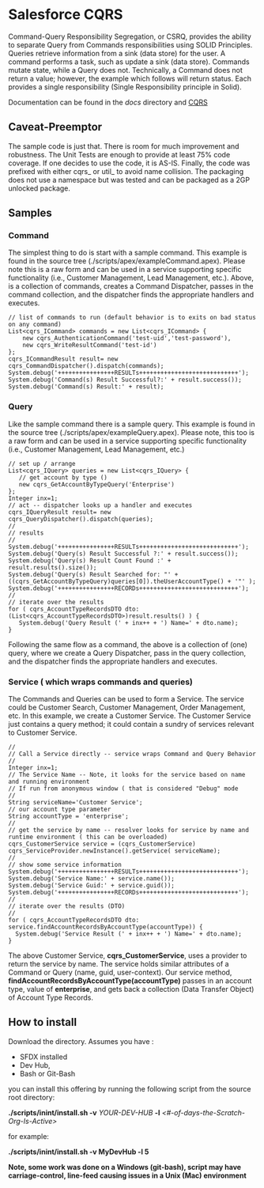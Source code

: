 # Salesforce CQRS

Command-Query Responsibility Segregation, or CSRQ, provides the ability to separate Query from Commands responsibilities using SOLID Principles. Queries retrieve information from a sink (data store) for the user. A command performs a task, such as update a sink (data store). Commands mutate state, while a Query does not. Technically, a Command does not return a value; however, the example which follows will return status. Each provides a single responsibility (Single Responsibility principle in Solid).

Documentation can be found in the _docs_ directory and [CQRS](https://github.com/bjanderson70/cqrs_dx/blob/master/docs/CQRS-Design.pdf)

## Caveat-Preemptor

The sample code is just that. There is room for much improvement and robustness. The Unit
Tests are enough to provide at least 75% code coverage. If one decides to use the code, it is AS-IS.
Finally, the code was prefixed with either cqrs_ or util_ to avoid name collision. The packaging
does not use a namespace but was tested and can be packaged as a 2GP unlocked package.

## Samples

### Command
The simplest thing to do is start with a sample command. This example is found in the source
tree (./scripts/apex/exampleCommand.apex). Please note this is a raw form and can be used
in a service supporting specific functionality (i.e., Customer Management, Lead Management,
etc.). Above, is a collection of commands, creates a Command Dispatcher, passes in the command
collection, and the dispatcher finds the appropriate handlers and executes.

```` 
// list of commands to run (default behavior is to exits on bad status on any command)
List<cqrs_ICommand> commands = new List<cqrs_ICommand> {
    new cqrs_AuthenticationCommand('test-uid','test-password'),
    new cqrs_WriteResultCommand('test-id')
};
cqrs_ICommandResult result= new cqrs_CommandDispatcher().dispatch(commands);
System.debug('++++++++++++++++RESULTs++++++++++++++++++++++++++++');
System.debug('Command(s) Result Successful?:' + result.success());
System.debug('Command(s) Result:' + result);

````
### Query

Like the sample command there is a sample query. This example is found in the source tree
(./scripts/apex/exampleQuery.apex). Please note, this too is a raw form and can be used in a service
supporting specific functionality (i.e., Customer Management, Lead Management, etc.)

````
// set up / arrange
List<cqrs_IQuery> queries = new List<cqrs_IQuery> {
   // get account by type ()
   new cqrs_GetAccountByTypeQuery('Enterprise')
};
Integer inx=1;
// act -- dispatcher looks up a handler and executes
cqrs_IQueryResult result= new cqrs_QueryDispatcher().dispatch(queries);
//
// results
//
System.debug('++++++++++++++++RESULTs++++++++++++++++++++++++++++');
System.debug('Query(s) Result Successful ?:' + result.success());
System.debug('Query(s) Result Count Found :' + result.results().size());
System.debug('Query(s) Result Searched for: "' + ((cqrs_GetAccountByTypeQuery)queries[0]).theUserAccountType() + '"' );
System.debug('++++++++++++++++RECORDs++++++++++++++++++++++++++++');
//
// iterate over the results
for ( cqrs_AccountTypeRecordsDTO dto: (List<cqrs_AccountTypeRecordsDTO>)result.results() ) {
   System.debug('Query Result (' + inx++ + ') Name=' + dto.name);
}

````

Following the same flow as a command, the above is a collection of (one) query, where we
create a Query Dispatcher, pass in the query collection, and the dispatcher finds the
appropriate handlers and executes.

### Service ( which wraps commands and queries)
The Commands and Queries can be used to form a Service. The service could be Customer
Search, Customer Management, Order Management, etc. In this example, we create a
Customer Service. The Customer Service just contains a query method; it could contain a sundry
of services relevant to Customer Service.

```` 
//
// Call a Service directly -- service wraps Command and Query Behavior
//
Integer inx=1;
// The Service Name -- Note, it looks for the service based on name and running environment
// If run from anonymous window ( that is considered "Debug" mode
//
String serviceName='Customer Service';
// our account type parameter
String accountType = 'enterprise';
//
// get the service by name -- resolver looks for service by name and runtime environment ( this can be overloaded)
cqrs_CustomerService service = (cqrs_CustomerService) cqrs_ServiceProvider.newInstance().getService( serviceName);
//
// show some service information
System.debug('++++++++++++++++RESULTs++++++++++++++++++++++++++++');
System.debug('Service Name:' + service.name());
System.debug('Service Guid:' + service.guid());
System.debug('++++++++++++++++RECORDs++++++++++++++++++++++++++++');
//
// iterate over the results (DTO)
//
for ( cqrs_AccountTypeRecordsDTO dto: service.findAccountRecordsByAccountType(accountType)) {
  System.debug('Service Result (' + inx++ + ') Name=' + dto.name);
}
````
The above Customer Service, **cqrs_CustomerService**, uses a provider to return the service by
name. The service holds similar attributes of a Command or Query (name, guid, user-context).
Our service method, __findAccountRecordsByAccountType(accountType)__ passes in an account type,
value of __enterprise__, and gets back a collection (Data Transfer Object) of Account Type
Records.

## How to install

Download the directory. Assumes you have :

* SFDX installed 
* Dev Hub, 
* Bash or Git-Bash

you can install this offering by running the following script from the source root directory:

**./scripts/inint/install.sh -v** _YOUR-DEV-HUB_ **-l** _<#-of-days-the-Scratch-Org-Is-Active>_

for example:

**./scripts/inint/install.sh -v MyDevHub -l 5**

__Note, some work was done on a Windows (git-bash), script may have carriage-control, line-feed causing issues in a Unix (Mac) environment__

